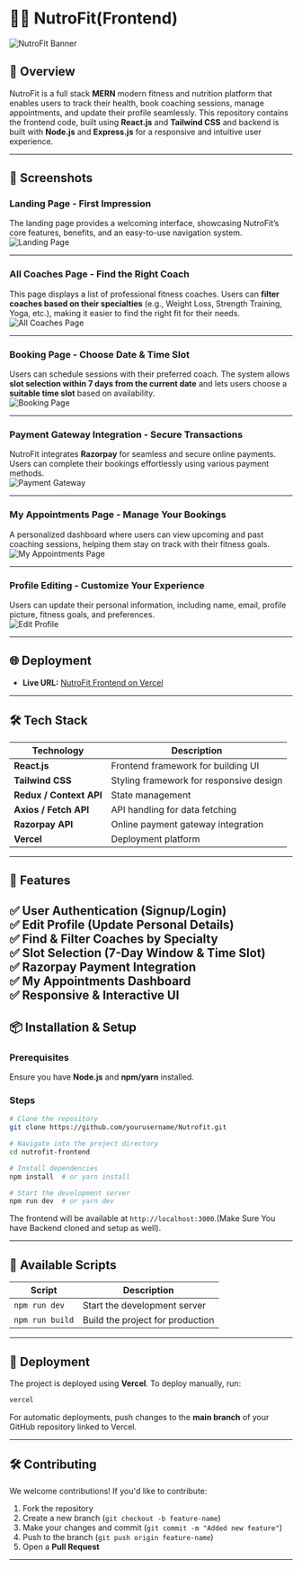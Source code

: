 
# 🏋️‍♂️ NutroFit(Frontend)

![NutroFit Banner](https://github.com/a-man1980/Nutrofit_Frontend/blob/d5ec0bc29bad5f371ec79bf3df48d31cf6617f0b/Banner.png)  

## 🚀 Overview  
NutroFit is a full stack **MERN** modern fitness and nutrition platform that enables users to track their health, book coaching sessions, manage appointments, and update their profile seamlessly. This repository contains the frontend code, built using **React.js** and **Tailwind CSS**  and backend is built with **Node.js** and **Express.js** for a responsive and intuitive user experience.  

---

## 📸 Screenshots  

### **Landing Page - First Impression**  
The landing page provides a welcoming interface, showcasing NutroFit’s core features, benefits, and an easy-to-use navigation system.  
![Landing Page](https://github.com/a-man1980/Nutrofit_Frontend/blob/14186d2acf3fe50d80ffe5e75ade0d33338e76eb/Landing.png)  

---

### **All Coaches Page - Find the Right Coach**  
This page displays a list of professional fitness coaches. Users can **filter coaches based on their specialties** (e.g., Weight Loss, Strength Training, Yoga, etc.), making it easier to find the right fit for their needs.  
![All Coaches Page](https://github.com/a-man1980/Nutrofit_Frontend/blob/14186d2acf3fe50d80ffe5e75ade0d33338e76eb/All%20Coaches.png)  

---

### **Booking Page - Choose Date & Time Slot**  
Users can schedule sessions with their preferred coach. The system allows **slot selection within 7 days from the current date** and lets users choose a **suitable time slot** based on availability.  
![Booking Page](https://github.com/a-man1980/Nutrofit_Frontend/blob/14186d2acf3fe50d80ffe5e75ade0d33338e76eb/Booking%20Page.png)  

---

### **Payment Gateway Integration - Secure Transactions**  
NutroFit integrates **Razorpay** for seamless and secure online payments. Users can complete their bookings effortlessly using various payment methods.  
![Payment Gateway](https://github.com/a-man1980/Nutrofit_Frontend/blob/14186d2acf3fe50d80ffe5e75ade0d33338e76eb/payment.png)  

---

### **My Appointments Page - Manage Your Bookings**  
A personalized dashboard where users can view upcoming and past coaching sessions, helping them stay on track with their fitness goals.  
![My Appointments Page](https://github.com/a-man1980/Nutrofit_Frontend/blob/14186d2acf3fe50d80ffe5e75ade0d33338e76eb/My%20Appointments.png)  

---

### **Profile Editing - Customize Your Experience**  
Users can update their personal information, including name, email, profile picture, fitness goals, and preferences.  
![Edit Profile](https://github.com/a-man1980/Nutrofit_Frontend/blob/14186d2acf3fe50d80ffe5e75ade0d33338e76eb/Updating%20profile.png)  

---

## 🌐 Deployment  
- **Live URL:** [NutroFit Frontend on Vercel](https://nutrofit-frontend.vercel.app/)  

---

## 🛠 Tech Stack  
| Technology  | Description  |
|-------------|--------------|
| **React.js**  | Frontend framework for building UI  |
| **Tailwind CSS**  | Styling framework for responsive design  |
| **Redux / Context API**  | State management|
| **Axios / Fetch API**  | API handling for data fetching  |
| **Razorpay API**  | Online payment gateway integration  |
| **Vercel**  | Deployment platform  |

---

## 🎯 Features  
✅ **User Authentication** (Signup/Login)  
✅ **Edit Profile (Update Personal Details)**   
✅ **Find & Filter Coaches by Specialty**  
✅ **Slot Selection (7-Day Window & Time Slot)**  
✅ **Razorpay Payment Integration**  
✅ **My Appointments Dashboard**  
✅ **Responsive & Interactive UI**    
---

## 📦 Installation & Setup  
### **Prerequisites**  
Ensure you have **Node.js** and **npm/yarn** installed.  

### **Steps**  
```bash
# Clone the repository
git clone https://github.com/yourusername/Nutrofit.git

# Navigate into the project directory
cd nutrofit-frontend

# Install dependencies
npm install  # or yarn install

# Start the development server
npm run dev  # or yarn dev
```  
The frontend will be available at `http://localhost:3000`.(Make Sure You have Backend cloned and setup as well).  

---
## 📜 Available Scripts  
| Script | Description |
|--------|-------------|
| `npm run dev` | Start the development server |
| `npm run build` | Build the project for production |
---

## 🚀 Deployment  
The project is deployed using **Vercel**. To deploy manually, run:  
```bash
vercel
```  
For automatic deployments, push changes to the **main branch** of your GitHub repository linked to Vercel.  

---

## 🛠 Contributing  
We welcome contributions! If you'd like to contribute:  
1. Fork the repository  
2. Create a new branch (`git checkout -b feature-name`)  
3. Make your changes and commit (`git commit -m "Added new feature"`)  
4. Push to the branch (`git push origin feature-name`)  
5. Open a **Pull Request**  

---
